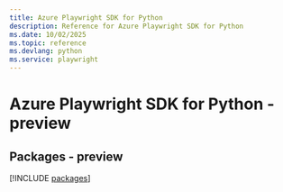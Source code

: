 ```yaml
---
title: Azure Playwright SDK for Python
description: Reference for Azure Playwright SDK for Python
ms.date: 10/02/2025
ms.topic: reference
ms.devlang: python
ms.service: playwright
---
```

# Azure Playwright SDK for Python - preview
## Packages - preview
[!INCLUDE [packages](playwright-index.md)]